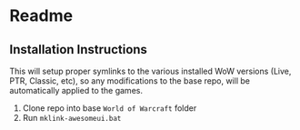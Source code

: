 # Readme

## Installation Instructions

This will setup proper symlinks to the various installed WoW versions (Live, PTR, Classic, etc), so
any modifications to the base repo, will be automatically applied to the games.

1. Clone repo into base `World of Warcraft` folder
2. Run `mklink-awesomeui.bat`
